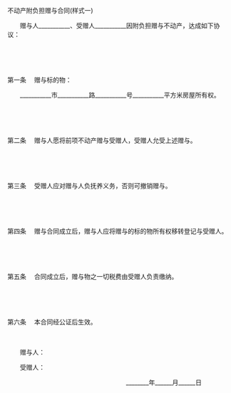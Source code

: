 



不动产附负担赠与合同(样式一)



 

　　赠与人___________、受赠人___________因附负担赠与不动产，达成如下协议：

　　

　　

第一条
　赠与标的物：

　　___________市___________路___________号___________平方米房屋所有权。

　　

　　

第二条
　赠与人愿将前项不动产赠与受赠人，受赠人允受上述赠与。

　　

　　

第三条
　受赠人应对赠与人负抚养义务，否则可撤销赠与。

　　

　　

第四条
　赠与合同成立后，赠与人应将赠与的标的物所有权移转登记与受赠人。

　　

　　

第五条
　合同成立后，赠与物之一切税费由受赠人负责缴纳。

　　

　　

第六条
　本合同经公证后生效。　

　　　

　　赠与人：

　　受赠人：

　　　　　　　　　　　　　　　　　　　________年______月______日